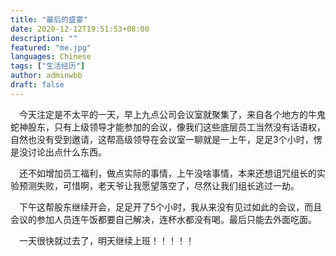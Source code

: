 ```yaml
---
title: "最后的盛宴"
date: 2020-12-12T19:51:53+08:00
description: ""
featured: "me.jpg"
languages: Chinese
tags: ["生活经历"]
author: adminwbb
draft: false
---
```



&ensp;&ensp;今天注定是不太平的一天，早上九点公司会议室就聚集了，来自各个地方的牛鬼蛇神股东，只有上级领导才能参加的会议，像我们这些底层员工当然没有话语权，自然也没有受到邀请，这帮高级领导在会议室一聊就是一上午，足足3个小时，愣是没讨论出点什么东西。


&ensp;&ensp;还不如增加员工福利，做点实际的事情，上午没啥事情，本来还想诅咒组长的实验预测失败，可惜啊，老天爷让我愿望落空了，尽然让我们组长逃过一劫。


&ensp;&ensp;下午这帮股东继续开会，足足开了5个小时，我从来没有见过如此的会议，而且会议的参加人员连午饭都要自己解决，连杯水都没有喝。最后只能去外面吃面。


&ensp;&ensp;一天很快就过去了，明天继续上班！！！！！